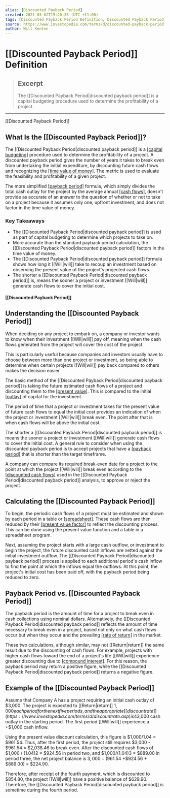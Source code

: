 ```yaml
---
alias: [Discounted Payback Period]
created: 2021-03-02T19:20:35 (UTC +11:00)
tags: [Discounted Payback Period Definition, Discounted Payback Period]
source: https://www.investopedia.com/terms/d/discounted-payback-period.asp
author: Will Kenton
---
```


# [[Discounted Payback Period]] Definition

> ## Excerpt
> The [[Discounted Payback Period|discounted payback period]] is a capital budgeting procedure used to determine the profitability of a project.

---

[[Discounted Payback Period]]
## What Is the [[Discounted Payback Period]]?

The [[Discounted Payback Period|discounted payback period]] is a [[capital budgeting]](https://www.investopedia.com/articles/financial-theory/11/corporate-project-valuation-methods.asp) procedure used to determine the profitability of a project. A discounted payback period gives the number of years it takes to break even from undertaking the initial expenditure, by discounting future cash flows and recognizing the [[time value of money]](https://www.investopedia.com/terms/t/timevalueofmoney.asp). The metric is used to evaluate the feasibility and profitability of a given project.

The more simplified [[payback period]](https://www.investopedia.com/terms/p/paybackperiod.asp) formula, which simply divides the total cash outlay for the project by the average annual [[cash flows]](https://www.investopedia.com/terms/c/cashflow.asp), doesn't provide as accurate of an answer to the question of whether or not to take on a project because it assumes only one, upfront investment, and does not factor in the time value of money.

### Key Takeaways

-   The [[Discounted Payback Period|discounted payback period]] is used as part of capital budgeting to determine which projects to take on.
-   More accurate than the standard payback period calculation, the [[Discounted Payback Period|discounted payback period]] factors in the time value of money.
-   The [[Discounted Payback Period|discounted payback period]] formula shows how long it [[Will|will]] take to recoup an investment based on observing the present value of the project's projected cash flows.
-   The shorter a [[Discounted Payback Period|discounted payback period]] is, means the sooner a project or investment [[Will|will]] generate cash flows to cover the initial cost.

#### [[Discounted Payback Period]]

## Understanding the [[Discounted Payback Period]]

When deciding on any project to embark on, a company or investor wants to know when their investment [[Will|will]] pay off, meaning when the cash flows generated from the project will cover the cost of the project.

This is particularly useful because companies and investors usually have to choose between more than one project or investment, so being able to determine when certain projects [[Will|will]] pay back compared to others makes the decision easier.

The basic method of the [[Discounted Payback Period|discounted payback period]] is taking the future estimated cash flows of a project and discounting them to the [[present value]](https://www.investopedia.com/terms/p/presentvalue.asp). This is compared to the initial [[outlay]](https://www.investopedia.com/terms/o/outlaycost.asp) of capital for the investment.

The period of time that a project or investment takes for the present value of future cash flows to equal the initial cost provides an indication of when the project or investment [[Will|will]] break even. The point after that is when cash flows will be above the initial cost.

The shorter a [[Discounted Payback Period|discounted payback period]] is means the sooner a project or investment [[Will|will]] generate cash flows to cover the initial cost. A general rule to consider when using the discounted payback period is to accept projects that have a [[payback period]](https://www.investopedia.com/terms/p/paybackperiod.asp) that is shorter than the target timeframe.

A company can compare its required break-even date for a project to the point at which the project [[Will|will]] break even according to the [[discounted cash flows]](https://www.investopedia.com/terms/d/dcf.asp) used in the [[Discounted Payback Period|discounted payback period]] analysis, to approve or reject the project.

## Calculating the [[Discounted Payback Period]]

To begin, the periodic cash flows of a project must be estimated and shown by each period in a table or [[spreadsheet]](https://www.investopedia.com/ask/answers/051315/how-do-you-calculate-payback-period-using-excel.asp). These cash flows are then reduced by their [[present value factor]](https://www.investopedia.com/terms/p/pvif.asp) to reflect the discounting process. This can be done using the present value function and a table in a spreadsheet program.

Next, assuming the project starts with a large cash outflow, or investment to begin the project, the future discounted cash inflows are netted against the initial investment outflow. The [[Discounted Payback Period|discounted payback period]] process is applied to each additional period's cash inflow to find the point at which the inflows equal the outflows. At this point, the project's initial cost has been paid off, with the payback period being reduced to zero.

## Payback Period vs. [[Discounted Payback Period]]

The payback period is the amount of time for a project to break even in cash collections using nominal dollars. Alternatively, the [[Discounted Payback Period|discounted payback period]] reflects the amount of time necessary to break even in a project, based not only on what cash flows occur but when they occur and the prevailing [[rate of return]](https://www.investopedia.com/terms/r/rateofreturn.asp) in the market.

These two calculations, although similar, may not [[Return|return]] the same result due to the discounting of cash flows. For example, projects with higher cash flows toward the end of a project's life [[Will|will]] experience greater discounting due to [[compound interest]](https://www.investopedia.com/terms/c/compoundinterest.asp). For this reason, the payback period may return a positive figure, while the [[Discounted Payback Period|discounted payback period]] returns a negative figure.

## Example of the [[Discounted Payback Period]]

Assume that Company A has a project requiring an initial cash outlay of $3,000. The project is expected to [[Return|return]] $1,000 each period for the next five periods, and the appropriate [[discount rate]](https://www.investopedia.com/terms/d/discountrate.asp) is 4%. The [[Discounted Payback Period|discounted payback period]] calculation begins with the -$3,000 cash outlay in the starting period. The first period [[Will|will]] experience a +$1,000 cash inflow.

Using the present value discount calculation, this figure is $1,000/1.04 = $961.54. Thus, after the first period, the project still requires $3,000 - $961.54 = $2,038.46 to break even. After the discounted cash flows of $1,000 / (1.04)2 = $924.56 in period two, and $1,000/(1.04)3 = $889.00 in period three, the net project balance is $3,000 - ($961.54 +$924.56 + $889.00) = $224.90.

Therefore, after receipt of the fourth payment, which is discounted to $854.80, the project [[Will|will]] have a positive balance of $629.90. Therefore, the [[Discounted Payback Period|discounted payback period]] is sometime during the fourth period.
